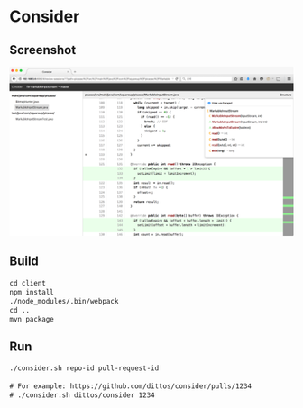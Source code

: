 # Consider

## Screenshot

![Screenshot](https://raw.githubusercontent.com/dittos/consider/master/screenshot.png)

## Build

    cd client
    npm install
    ./node_modules/.bin/webpack
    cd ..
    mvn package

## Run

    ./consider.sh repo-id pull-request-id

    # For example: https://github.com/dittos/consider/pulls/1234
    # ./consider.sh dittos/consider 1234
